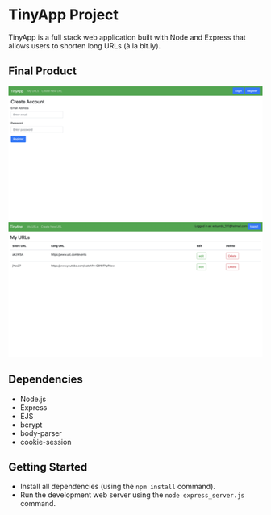 # TinyApp Project

TinyApp is a full stack web application built with Node and Express that allows users to shorten long URLs (à la bit.ly).

## Final Product

!["screenshot of register page"](https://github.com/Estuardo-sanchez/tinyapp/blob/main/docs/Screen%20Shot%202022-05-08%20at%208.19.11%20PM.png?raw=true)
!["screenshot urls page"](https://github.com/Estuardo-sanchez/tinyapp/blob/main/docs/Screen%20Shot%202022-05-08%20at%208.21.11%20PM.png?raw=true)

## Dependencies

- Node.js
- Express
- EJS
- bcrypt
- body-parser
- cookie-session


## Getting Started

- Install all dependencies (using the `npm install` command).
- Run the development web server using the `node express_server.js` command.